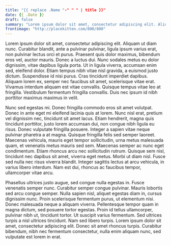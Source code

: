 ```yaml
---
title: "{{ replace .Name "-" " " | title }}"
date: {{ .Date }}
draft: false
summary: "Lorem ipsum dolor sit amet, consectetur adipiscing elit. Aliquam ut diam nunc. Curabitur blandit, ante a pulvinar pulvinar, ligula ipsum varius erat, non pulvinar lectus orci et purus."
frontimage: "http://placekitten.com/800/800"
---
```


Lorem ipsum dolor sit amet, consectetur adipiscing elit. Aliquam ut diam nunc. Curabitur blandit, ante a pulvinar pulvinar, ligula ipsum varius erat, non pulvinar lectus orci et purus. Praesent quis dolor maximus, bibendum eros vel, auctor mauris. Donec a luctus dui. Nunc sodales metus eu dolor dignissim, vitae dapibus ligula porta. Ut in ligula viverra, accumsan enim sed, eleifend dolor. Etiam tempus nibh vitae nisl gravida, a euismod justo dictum. Suspendisse id nisi purus. Cras tincidunt imperdiet dapibus. Aliquam lorem ex, semper nec faucibus sit amet, scelerisque vitae erat. Vivamus interdum aliquam est vitae convallis. Quisque tempus vitae leo at fringilla. Vestibulum fermentum fringilla convallis. Duis nec ipsum id nibh porttitor maximus maximus in velit.

Nunc sed egestas mi. Donec fringilla commodo eros sit amet volutpat. Donec in ante eget mi eleifend lacinia quis at lorem. Nunc nisl erat, pretium vel dignissim nec, tincidunt sit amet lacus. Etiam hendrerit, magna quis tincidunt porttitor, justo lorem accumsan dui, non congue nibh ligula eu risus. Donec vulputate fringilla posuere. Integer a sapien vitae neque pulvinar pharetra a at magna. Quisque fringilla felis sed semper laoreet. Maecenas vehicula, mauris eget tempor sollicitudin, urna metus malesuada quam, et venenatis metus mauris sed sem. Maecenas semper ac nunc eget condimentum. Etiam rhoncus arcu nec sollicitudin rutrum. Quisque sem nisl, tincidunt nec dapibus sit amet, viverra eget metus. Morbi ut diam nisl. Fusce sed nulla nec risus viverra blandit. Integer sagittis lectus at arcu vehicula, in varius libero interdum. Nam est dui, rhoncus ac faucibus tempor, ullamcorper vitae arcu.

Phasellus ultrices justo augue, sed congue nulla egestas in. Fusce venenatis semper nunc. Curabitur semper congue pulvinar. Mauris lobortis sed arcu congue semper. Nulla sapien nisl, aliquet egestas diam in, cursus dignissim nunc. Proin scelerisque fermentum purus, ut elementum nisi. Donec malesuada neque a aliquam viverra. Pellentesque tempor quam in magna dictum, sed posuere tortor egestas. Proin id tellus ullamcorper, pulvinar nibh ut, tincidunt tortor. Ut suscipit varius fermentum. Sed ultrices turpis a nisl ultrices tincidunt. Nam sed libero turpis. Lorem ipsum dolor sit amet, consectetur adipiscing elit. Donec sit amet rhoncus turpis. Curabitur bibendum, nibh nec fermentum consectetur, nulla enim aliquam nunc, sed vulputate est lorem in erat.